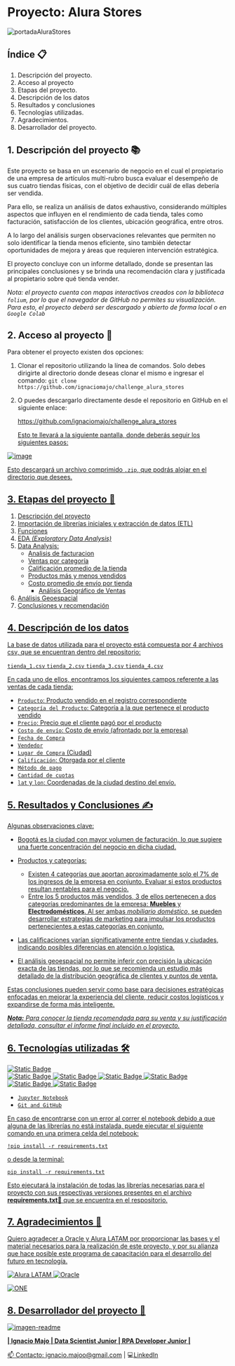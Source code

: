 # Proyecto: Alura Stores

![portadaAluraStores](https://github.com/user-attachments/assets/bc1511de-815e-42e5-837c-fd1d236c58f6)


## Índice 📋

1. Descripción del proyecto.
2. Acceso al proyecto
3. Etapas del proyecto.
4. Descripción de los datos
5. Resultados y conclusiones
6. Tecnologías utilizadas.
7. Agradecimientos.
8. Desarrollador del proyecto.

## 1. Descripción del proyecto 📚

Este proyecto se basa en un escenario de negocio en el cual el propietario de una empresa de artículos multi-rubro busca evaluar el desempeño de sus cuatro tiendas físicas, con el objetivo de decidir cuál de ellas debería ser vendida.

Para ello, se realiza un análisis de datos exhaustivo, considerando múltiples aspectos que influyen en el rendimiento de cada tienda, tales como facturación, satisfacción de los clientes, ubicación geográfica, entre otros.

A lo largo del análisis surgen observaciones relevantes que permiten no solo identificar la tienda menos eficiente, sino también detectar oportunidades de mejora y áreas que requieren intervención estratégica.

El proyecto concluye con un informe detallado, donde se presentan las principales conclusiones y se brinda una recomendación clara y justificada al propietario sobre qué tienda vender.

*Nota: el proyecto cuenta con mapas interactivos creados con la biblioteca `folium`, por lo que el navegador de GitHub no permites su visualización. Para esto, el proyecto deberá ser descargado y abierto de forma local o en `Google Colab`*

## 2. Acceso al proyecto 📂

Para obtener el proyecto existen dos opciones:

1. Clonar el repositorio utilizando la línea de comandos. Solo debes dirigirte al directorio donde deseas clonar el mismo e ingresar el comando:
   `git clone https://github.com/ignaciomajo/challenge_alura_stores`

2. O puedes descargarlo directamente desde el repositorio en GitHub en el siguiente enlace:
   <p><a href="https://github.com/ignaciomajo/challenge_alura_stores">https://github.com/ignaciomajo/challenge_alura_stores</p>

   Esto te llevará a la siguiente pantalla, donde deberás seguir los siguientes pasos:

![image](https://github.com/user-attachments/assets/76340301-a845-4ea9-91bb-e4f24c1730fa)
   
Esto descargará un archivo comprimido `.zip`, que podrás alojar en el directorio que desees.


## 3. Etapas del proyecto 📝

1. Descripción del proyecto
2. Importación de librerías iniciales y extracción de datos (ETL)
3. Funciones
4. EDA *(Exploratory Data Analysis)*
5. Data Analysis:
   - Analisis de facturacion
   - Ventas por categoría
   - Calificación promedio de la tienda
   - Productos más y menos vendidos
   - Costo promedio de envío por tienda
       - Análisis Geográfico de Ventas
6. Análisis Geoespacial  
7. Conclusiones y recomendación

## 4. Descripción de los datos

La base de datos utilizada para el proyecto está compuesta por 4 archivos csv, que se encuentran dentro del repositorio:

`tienda_1.csv`
`tienda_2.csv`
`tienda_3.csv`
`tienda_4.csv`

En cada uno de ellos, encontramos los siguientes campos referente a las ventas de cada tienda:

* `Producto`: Producto vendido en el registro correspondiente
* `Categoría del Producto`: Categoría a la que pertenece el producto vendido
* `Precio`: Precio que el cliente pagó por el producto
* `Costo de envío`: Costo de envío (afrontado por la empresa)
* `Fecha de Compra`
* `Vendedor`
* `Lugar de Compra` (Ciudad)
* `Calificación`: Otorgada por el cliente
* `Método de pago`
* `Cantidad de cuotas`
* `lat` y `lon`: Coordenadas de la ciudad destino del envío.

## 5. Resultados y Conclusiones ✍️

Algunas observaciones clave:

* Bogotá es la ciudad con mayor volumen de facturación, lo que sugiere una fuerte concentración del negocio en dicha ciudad.

* Productos y categorías:
     - Existen 4 categorías que aportan aproximadamente solo el 7% de los ingresos de la empresa en conjunto. Evaluar si estos productos resultan rentables para el negocio.
     - Entre los 5 productos más vendidos, 3 de ellos pertenecen a dos categorías predominantes de la empresa: **Muebles** y **Electrodomésticos**. Al ser ambas *mobiliario doméstico*, se pueden desarrollar estrategias de marketing para impulsar los productos pertenecientes a estas categorías en conjunto.

* Las calificaciones varían significativamente entre tiendas y ciudades, indicando posibles diferencias en atención o logística.

* El análisis geoespacial no permite inferir con precisión la ubicación exacta de las tiendas, por lo que se recomienda un estudio más detallado de la distribución geográfica de clientes y puntos de venta.

Estas conclusiones pueden servir como base para decisiones estratégicas enfocadas en mejorar la experiencia del cliente, reducir costos logísticos y expandirse de forma más inteligente.

***Nota:** Para conocer la tienda recomendada para su venta y su justificación detallada, consultar el informe final incluido en el proyecto.*



## 6. Tecnologías utilizadas 🛠️

![Static Badge](https://img.shields.io/badge/Python-3.11.7-blue) <br>
![Static Badge](https://img.shields.io/badge/Numpy-1.26.4-green) ![Static Badge](https://img.shields.io/badge/pandas-2.2.2-green) ![Static Badge](https://img.shields.io/badge/matplotlib-3.10.0-green)
![Static Badge](https://img.shields.io/badge/seaborn-0.13.2-green) ![Static Badge](https://img.shields.io/badge/folium-0.19.5-green) ![Static Badge](https://img.shields.io/badge/scikit_learn-1.5.2-green)

* `Jupyter Notebook`
* `Git and GitHub`

En caso de encontrarse con un error al correr el notebook debido a que alguna de las librerías no está instalada, puede ejecutar el siguiente comando en una primera celda del notebook:

`!pip install -r requirements.txt`

o desde la terminal:

`pip install -r requirements.txt`

Esto ejecutará la instalación de todas las librerías necesarias para el proyecto con sus respectivas versiones presentes en el archivo  **requirements.txt**📄 que se encuentra en el respositorio.

## 7. Agradecimientos 🤝

Quiero agradecer a Oracle y Alura LATAM por proporcionar las bases y el material necesarios para la realización de este proyecto, y por su alianza que hace posible este programa de capacitación para el desarrollo del futuro en tecnología.

![Alura LATAM](https://github.com/user-attachments/assets/92a155ab-bcbb-41c6-8bbc-a0e8f552eb0f) ![Oracle](https://github.com/user-attachments/assets/f399257d-d637-44be-809e-4bac2232fe25)

![ONE](https://github.com/user-attachments/assets/368ff23a-e3f2-4f08-a987-0f736996779c)

## 8. Desarrollador del proyecto 👷

![imagen-readme](https://github.com/user-attachments/assets/133bc743-0424-4120-a7a6-7245d2f28f8c)

**| Ignacio Majo | Data Scientist Junior | RPA Developer Junior |**

📫 Contacto: ignacio.majoo@gmail.com | 💻[LinkedIn](https://www.linkedin.com/in/ignacio-majo/)
